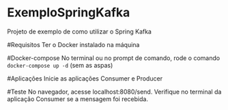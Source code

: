 # ExemploSpringKafka
Projeto de exemplo de como utilizar o Spring Kafka

#Requisitos
Ter o Docker instalado na máquina

#Docker-compose
No terminal ou no prompt de comando, rode o comando `docker-compose up -d` (sem as aspas)

#Aplicações 
Inicie as aplicações Consumer e Producer

#Teste
No navegador, acesse localhost:8080/send.
Verifique no terminal da aplicação Consumer se a mensagem foi recebida.
